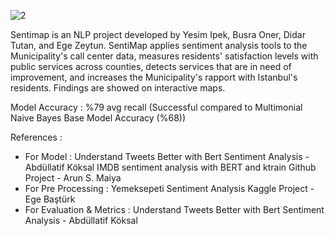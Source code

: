 ![2](https://user-images.githubusercontent.com/74407354/114306120-78cebb00-9ae3-11eb-88d3-827ae1728f7b.png)

Sentimap is an NLP project developed by Yesim Ipek, Busra Oner, Didar Tutan, and Ege Zeytun.
SentiMap applies sentiment analysis tools to the Municipality's call center data, measures residents' satisfaction levels with public services across counties, detects services that are in need of improvement, and increases the Municipality's rapport with Istanbul's residents. Findings are showed on interactive maps.

Model Accuracy : %79 avg recall (Successful compared to Multimonial Naive Bayes Base Model Accuracy (%68))

References :
- For Model : Understand Tweets Better with Bert Sentiment Analysis - Abdüllatif Köksal IMDB sentiment analysis with BERT and ktrain Github Project - Arun S. Maiya
- For Pre Processing : Yemeksepeti Sentiment Analysis Kaggle Project - Ege Baştürk
- For Evaluation & Metrics : Understand Tweets Better with Bert Sentiment Analysis - Abdüllatif Köksal
